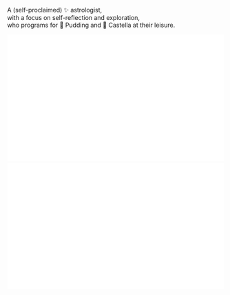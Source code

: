 A (self-proclaimed) ✨ astrologist, <br>
with a focus on self-reflection and exploration, <br>
who programs for 🍮 Pudding and 🍰 Castella at their leisure.

![](https://github.com/futursolo/github-stats/blob/master/generated/overview.svg)
![](https://github.com/futursolo/github-stats/blob/master/generated/languages.svg)
